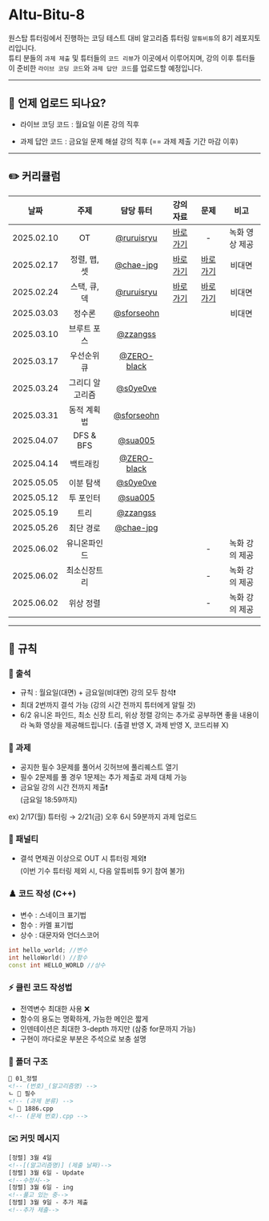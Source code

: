 # Altu-Bitu-8

원스탑 튜터링에서 진행하는 코딩 테스트 대비 알고리즘 튜터링 `알튜비튜`의 8기 레포지토리입니다.  
튜티 분들의 `과제 제출` 및 튜터들의 `코드 리뷰`가 이곳에서 이루어지며, 강의 이후 튜터들이 준비한 `라이브 코딩 코드`와 `과제 답안 코드`를 업로드할 예정입니다.

---

## 📅 언제 업로드 되나요?

-   라이브 코딩 코드 : 월요일 이론 강의 직후

-   과제 답안 코드 : 금요일 문제 해설 강의 직후 (== 과제 제출 기간 마감 이후)

---

## ✏️ 커리큘럼

| 날짜 | 주제 | 담당 튜터 | 강의 자료 | 문제 | 비고 |
| :-: | :-: | :-: |:----------------------------------------------------------------------------------------------------------------------------------------------------------------------------------------------------------------------:|:---------------------------------------------------------------------------------------------------------------------------:|:--------------:|
| 2025.02.10 | OT | [@ruruisryu](https://github.com/ruruisryu) | [바로가기](https://github.com/Altu-Bitu-8/Notice/blob/main/00_OT/00_OT.pdf) | - | 녹화 영상 제공 |
| 2025.02.17 | 정렬, 맵, 셋 | [@chae-jpg](https://github.com/chae-jpg) | [바로가기](https://github.com/Altu-Bitu-8/Notice/tree/main/01_%EC%A0%95%EB%A0%AC_%EB%A7%B5_%EC%85%8B/%EA%B0%95%EC%9D%98%EC%9E%90%EB%A3%8C) | [바로가기](https://github.com/Altu-Bitu-8/Notice/blob/main/01_%EC%A0%95%EB%A0%AC_%EB%A7%B5_%EC%85%8B/README.md) | 비대면 |
| 2025.02.24 | 스택, 큐, 덱 | [@ruruisryu](https://github.com/ruruisryu) |[바로가기](https://github.com/Altu-Bitu-8/Notice/tree/main/02_%EC%8A%A4%ED%83%9D_%ED%81%90_%EB%8D%B1/%EA%B0%95%EC%9D%98%EC%9E%90%EB%A3%8C) | [바로가기](https://github.com/Altu-Bitu-8/Notice/blob/main/02_%EC%8A%A4%ED%83%9D_%ED%81%90_%EB%8D%B1/README.md) | 비대면 |
| 2025.03.03 | 정수론 | [@sforseohn](https://github.com/sforseohn) | | | 비대면 | 
| 2025.03.10 | 브루트 포스 | [@zzangss](https://github.com/zzangss) | | | |
| 2025.03.17 | 우선순위 큐 | [@ZERO-black](https://github.com/ZERO-black) | | | |
| 2025.03.24 | 그리디 알고리즘 | [@s0ye0ve](https://github.com/s0ye0ve) | | | |
| 2025.03.31 | 동적 계획법  | [@sforseohn](https://github.com/sforseohn) | | | |
| 2025.04.07 | DFS & BFS  | [@sua005](https://github.com/sua005) | | | |
| 2025.04.14 | 백트래킹   | [@ZERO-black](https://github.com/ZERO-black) | | | |
| 2025.05.05 | 이분 탐색  | [@s0ye0ve](https://github.com/s0ye0ve) | | | |
| 2025.05.12 | 투 포인터  | [@sua005](https://github.com/sua005) | | | |
| 2025.05.19 | 트리 | [@zzangss](https://github.com/zzangss) | | | |
| 2025.05.26 | 최단 경로  | [@chae-jpg](https://github.com/chae-jpg) | | | |
| 2025.06.02 | 유니온파인드 | | | - | 녹화 강의 제공 |
| 2025.06.02 | 최소신장트리 | | | - | 녹화 강의 제공 | 
| 2025.06.02 | 위상 정렬 | | | - | 녹화 강의 제공 |

---

## 🤙 규칙

### 🎉 출석

-   규칙 : 월요일(대면) + 금요일(비대면) 강의 모두 참석❗
-   최대 2번까지 결석 가능 (강의 시간 전까지 튜터에게 알릴 것) 
-   6/2 유니온 파인드, 최소 신장 트리, 위상 정렬 강의는 추가로 공부하면 좋을 내용이라 녹화 영상을 제공해드립니다. (출결 반영 X, 과제 반영 X, 코드리뷰 X)

### 🎉 과제

-   공지한 필수 3문제를 풀어서 깃허브에 풀리퀘스트 열기
-   필수 2문제를 풀 경우 1문제는 추가 제출로 과제 대체 가능
-   금요일 강의 시간 전까지 제출❗  
    (금요일 18:59까지)

ex) 2/17(월) 튜터링 → 2/21(금) 오후 6시 59분까지 과제 업로드

### 📌 패널티

-   결석 면제권 이상으로 OUT 시 튜터링 제외❗  
    (이번 기수 튜터링 제외 시, 다음 알튜비튜 9기 참여 불가)

### ♟️ 코드 작성 (C++)

-   변수 : 스네이크 표기법
-   함수 : 카멜 표기법
-   상수 : 대문자와 언더스코어

```cpp
int hello_world; //변수
int helloWorld() //함수
const int HELLO_WORLD //상수
```

### ⚡ 클린 코드 작성법

-   전역변수 최대한 사용 ❌
-   함수의 용도는 명확하게, 가능한 메인은 짧게
-   인덴테이션은 최대한 3-depth 까지만 (삼중 for문까지 가능)
-   구현이 까다로운 부분은 주석으로 보충 설명

### 📁 폴더 구조

```html
📁 01_정렬
<!-- (번호)_(알고리즘명) -->
ㄴ 📁 필수
<!-- (과제 분류) -->
ㄴ 📄 1886.cpp
<!-- (문제 번호).cpp -->
```

### ✉️ 커밋 메시지

```html
[정렬] 3월 4일
<!--[(알고리즘명)] (제출 날짜)-->
[정렬] 3월 6일 - Update
<!--수정시-->
[정렬] 3월 6일 - ing
<!--풀고 있는 중-->
[정렬] 3월 9일 - 추가 제출
<!--추가 제출-->
```
